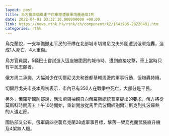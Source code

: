```yaml
---
layout: post
title: 烏方稱準備撤走平民車隊遭俄軍炮轟造成1死
date: 2022-04-01 03:32:18.000000000 +08:00
link: https://news.rthk.hk/rthk/ch/component/k2/1641936-20220401.htm
categories: rthk
---
```


烏克蘭說，一支準備撤走平民的車隊在北部城市切爾尼戈夫外圍遭到俄軍炮轟，造成1人死亡，4人重傷。

烏方官員說，5輛巴士嘗試進入這座被圍困的城市時，遭到直接攻擊，車上當時只有平民志願者。

俄方周二承諾，大幅減少在切爾尼戈夫和首都基輔周邊的軍事行動，但炮轟持續。

切爾尼戈夫市長本周初表示，市內已有350人在戰爭中死亡，大部分是平民。

另外，俄羅斯國防部說，應法德領袖親自向俄羅斯總統普京提出的要求，俄方將從莫斯科時間周五上午10時開始，重新開放從馬里烏波爾經別爾江斯克到扎波羅熱的人道走廊。

國防部又公布，俄軍周四空襲烏克蘭28處軍事目標，擊落一架烏克蘭武裝直升機及4架無人機。
